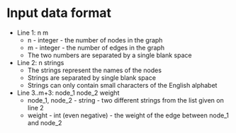 # Input data format
- Line 1: n m
  - n - integer - the number of nodes in the graph
  - m - integer - the number of edges in the graph
  - The two numbers are separated by a single blank space
- Line 2: n strings
  - The strings represent the names of the nodes
  - Strings are separated by single blank space
  - Strings can only contain small characters of the English alphabet
- Line 3..m+3: node_1 node_2 weight
  - node_1, node_2 - string - two different strings from the list given on line 2
  - weight - int (even negative) - the weight of the edge between node_1 and node_2
